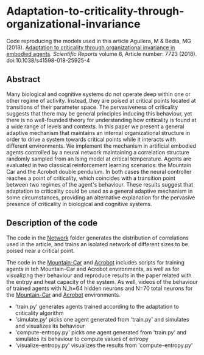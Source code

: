 # Adaptation-to-criticality-through-organizational-invariance

Code reproducing the models used in this article
Aguilera, M & Bedia, MG (2018). [Adaptation to criticality through organizational invariance in embodied agents](https://www.nature.com/articles/s41598-018-25925-4). _Scientific Reports_ volume 8, Article number: 7723 (2018). doi:10.1038/s41598-018-25925-4

## Abstract

Many biological and cognitive systems do not operate deep within one or other regime of activity. Instead, they are poised at critical points located at transitions of their parameter space. The pervasiveness of criticality suggests that there may be general principles inducing this behaviour, yet there is no well-founded theory for understanding how criticality is found at a wide range of levels and contexts. In this paper we present a general adaptive mechanism that maintains an internal organizational structure in order to drive a system towards critical points while it interacts with different environments. We implement the mechanism in artificial embodied agents controlled by a neural network maintaining a correlation structure randomly sampled from an Ising model at critical temperature. Agents are evaluated in two classical reinforcement learning scenarios: the Mountain Car and the Acrobot double pendulum. In both cases the neural controller reaches a point of criticality, which coincides with a transition point between two regimes of the agent's behaviour. These results suggest that adaptation to criticality could be used as a general adaptive mechanism in some circumstances, providing an alternative explanation for the pervasive presence of criticality in biological and cognitive systems. 

## Description of the code

The code in the [Network](Network/) folder generates the distribution of correlations used in the article, and trains an isolated network of different sizes to be poised near a critical point.

The code in the [Mountain-Car](Mountain-Car/) and [Acrobot](Acrobot/) includes scripts for training agents in teh Mountain-Car and Acrobot environments, as well as for visualizing their behaviour and reproduce results in the paper related with the entrpy and heat capacity of the system. As well, videos of the behaviour of trained agents with N_h=64 hidden neurons and N=70 total neurons for the [Mountain-Car](https://github.com/MiguelAguilera/Adaptation-to-criticality-through-organizational-invariance/raw/master/Video-MountainCar.avi) and [Acrobot](https://github.com/MiguelAguilera/Adaptation-to-criticality-through-organizational-invariance/raw/master/Video-Acrobot.avi) environments.

* 'train.py' generates agents trained according to the adaptation to criticality algorithm
* 'simulate.py' picks one agent generated from 'train.py' and simulates and visualizes its behaviour
* 'compute-entropy.py' picks one agent generated from 'train.py' and simulates its behaviour to compute values of entropy
* 'visualize-entropy.py' visualizes the results from 'compute-entropy.py' 
